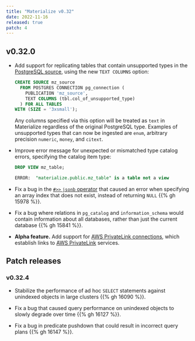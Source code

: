 ```yaml
---
title: "Materialize v0.32"
date: 2022-11-16
released: true
patch: 4
---
```


## v0.32.0

* Add support for replicating tables that contain unsupported types in the
  [PostgreSQL source](/sql/create-source/postgres/), using the new `TEXT
  COLUMNS` option:

  ```sql
  CREATE SOURCE mz_source
	FROM POSTGRES CONNECTION pg_connection (
	  PUBLICATION 'mz_source',
	  TEXT COLUMNS (tbl.col_of_unsupported_type)
	) FOR ALL TABLES
  WITH (SIZE = '3xsmall');
  ```

  Any columns specified via this option will be treated as `text` in
  Materialize regardless of the original PostgreSQL type. Examples of
  unsupported types that can now be ingested are `enum`,
  arbitrary precision `numeric`, `money`, and `citext`.

* Improve error message for unexpected or mismatched type catalog errors,
  specifying the catalog item type:

  ```sql
  DROP VIEW mz_table;

  ERROR:  "materialize.public.mz_table" is a table not a view
  ```

* Fix a bug in the [`#>>` `jsonb` operator](/sql/types/jsonb/#operators) that
  caused an error when specifying an array index that does not exist, instead
  of returning `NULL` {{% gh 15978 %}}.

* Fix a bug where relations in `pg_catalog` and `information_schema` would
  contain information about all databases, rather than just the current
  database {{% gh 15841 %}}.

* **Alpha feature.** Add support for
  [AWS PrivateLink connections](/sql/create-connection/#aws-privatelink),
  which establish links to
  [AWS PrivateLink](https://aws.amazon.com/privatelink/) services.

## Patch releases

### v0.32.4

* Stabilize the performance of ad hoc `SELECT` statements against unindexed
  objects in large clusters {{% gh 16090 %}}.

* Fix a bug that caused query performance on unindexed objects to slowly degrade
  over time {{% gh 16127 %}}.

* Fix a bug in predicate pushdown that could result in incorrect query plans {{% gh
  16147 %}}.
